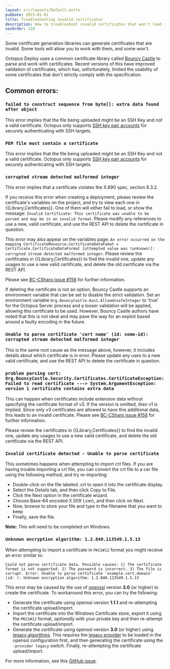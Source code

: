 ```yaml
---
layout: src/layouts/Default.astro
pubDate: 2023-01-01
title: Troubleshooting invalid certificates
description: How to troubleshoot invalid certificates that won't load in Octopus Deploy
navOrder: 110
---
```


Some certificate generation libraries can generate certificates that are invalid. Some tools will allow you to work with them, and some won't.

Octopus Deploy uses a common certificate library called [Bouncy Castle](https://github.com/bcgit/bc-csharp) to parse and work with certificates. Recent versions of this have improved validation of certificates, which has, unfortunately, limited the usability of some certificates that don't strictly comply with the specification.

## Common errors:

### `failed to construct sequence from byte[]: extra data found after object` 

This error implies that the file being uploaded might be an SSH Key and not a valid certificate. Octopus only supports [SSH key pair accounts](/docs/infrastructure/accounts/ssh-key-pair.md) for securely authenticating with SSH targets.

### `PEM file must contain a certificate`

This error implies that the file being uploaded might be an SSH Key and not a valid certificate. Octopus only supports [SSH key pair accounts](/docs/infrastructure/accounts/ssh-key-pair.md) for securely authenticating with SSH targets.

### `corrupted stream detected malformed integer`

This error implies that a certificate violates the X.690 spec, section 8.3.2.

If you receive this error when creating a deployment, please review the certificate's variables on the project, and try to view each one in {{Library,Certificates}}. One of them will either fail to load, or show the message: `Invalid Certificate: This certificate was unable to be parsed and may be in an invalid format`. Please modify any references to use a new, valid certificate, and use the REST API to delete the certificate in question.

This error may also appear on the variables page: `An error occurred on the mapping CertificateResource.CertificateDataFomat = Certificate.CertificateDataFormat [attempted value was (unknown)]: corrupted stream detected malformed integer`. Please review the certificates in  {{Library,Certificates}} to find the invalid one, update any usages to use a new valid certificate, and delete the old certificate via the REST API.

Please see [BC-CSharp issue #156](https://github.com/bcgit/bc-csharp/issues/156) for further information.

If deleting the certificate is not an option, Bouncy Castle supports an environment variable that can be set to disable the strict validation. Set an environment variable `Org.BouncyCastle.Asn1.AllowUnsafeInteger` to 'true' for the Octopus Server process and a looser validation will be applied, allowing this certificate to be used. However, Bouncy Castle authors have noted that this is not ideal and may pave the way for an exploit based around a faulty encoding in the future.

### `Unable to parse certificate 'cert name' (id: some-id): corrupted stream detected malformed integer`

This is the same root cause as the message above, however, it includes details about which certificate is in error. Please update any uses to a new valid certificate, and use the REST API to delete the certificate in question.

### `problem parsing cert: Org.BouncyCastle.Security.Certificates.CertificateException: Failed to read certificate ---> System.ArgumentException: version 1 certificate contains extra data`

This can happen when certificates include extension data without specifying the certificate format of v3. If the version is omitted, then v1 is implied. Since only v3 certificates are allowed to have this additional data, this leads to an invalid certificate. Please see [BC-CSharp issue #158](https://github.com/bcgit/bc-csharp/issues/158) for further information.

Please review the certificates in  {{Library,Certificates}} to find the invalid one, update any usages to use a new valid certificate, and delete the old certificate via the REST API.

### `Invalid certificate detected - Unable to parse certificate`

This sometimes happens when attempting to import _crt_ files. If you are having trouble importing a crt file, you can convert the crt file to a cer file using the following method, and try re-importing:

* Double-click on the file labeled .crt to open it into the certificate display.
* Select the Details tab, and then click Copy to File.
* Click the Next option in the certificate wizard.
* Choose Base-64 encoded X.509 (.cer), and then click on Next.
* Now, browse to store your file and type in the filename that you want to keep
* Finally, save the file.

**Note:** This will need to be completed on Windows.

### `Unknown encryption algorithm: 1.2.840.113549.1.5.13`

When attempting to import a certificate in `PKCS#12` format you might receive an error similar to:

```
Could not parse certificate data. Possible causes: 1) The certificate format is not supported. 2) The password is incorrect. 3) The file is corrupt. Error: Unable to parse certificate 'example.cert.domain'
(id: ): Unknown encryption algorithm: 1.2.840.113549.1.5.13
```

This error may be caused by the use of [openssl](https://www.openssl.org/) version **3.0** (or higher) to create the certificate. 
To workaround this error, you can try the following:

* Generate the certificate using openssl version **1.1.1** and re-attempting the certificate upload/import.
* Import the certificate into the Windows Certificate store, export it using the `PKCS#12` format, *optionally* with your private key and then re-attempt the certificate upload/import.
* Generate the certificate using openssl version **3.0** (or higher) using [legacy algorithms](https://wiki.openssl.org/index.php/OpenSSL_3.0#Legacy_Algorithms). This requires the [legacy provider](https://wiki.openssl.org/index.php/OpenSSL_3.0#Providers) to be loaded in the openssl configuration first, and then generating the certificate using the `-provider legacy` switch. Finally, re-attempting the certificate upload/import.

For more information, see this [GitHub issue](https://github.com/OctopusDeploy/Issues/issues/7156).
